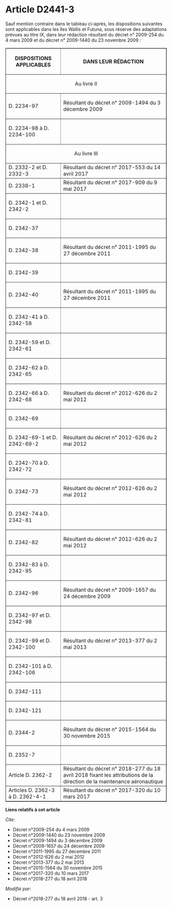 # Article D2441-3

Sauf mention contraire dans le tableau ci-après, les dispositions suivantes sont applicables dans les îles Wallis et Futuna,
sous réserve des adaptations prévues au titre IX, dans leur rédaction résultant du décret n° 2009-254 du 4 mars 2009 et du
décret n° 2009-1440 du 23 novembre 2009 : 

<table border="1">
  <tbody>
    <tr>
      <th>

DISPOSITIONS APPLICABLES </th>
      <th>

DANS LEUR RÉDACTION </th>
    </tr>
    <tr>
      <td align="center" colspan="2">

Au livre II </td>
    </tr>
    <tr>
      <td align="left">

D. 2234-97 </td>
      <td align="left">

Résultant du décret n° 2009-1494 du 3 décembre 2009 </td>
    </tr>
    <tr>
      <td align="left">

D. 2234-98 à D. 2234-100 </td>
      <td align="left">
    </td></tr>
    <tr>
      <td colspan="2" align="center">

Au livre III </td>
    </tr>
    <tr>
      <td align="left">D. 2332-2 et D. 2332-3 </td>
      <td align="left">Résultant du décret n° 2017-553 du 14 avril 2017 </td>
    </tr>
    <tr>
      <td align="left">D. 2338-1 </td>
      <td align="left">Résultant du décret n° 2017-909 du 9 mai 2017 </td>
    </tr>
    <tr>
      <td align="left">

D. 2342-1 et D. 2342-2 </td>
      <td align="left">
    </td></tr>
    <tr>
      <td align="left">

D. 2342-37 </td>
      <td align="left">
    </td></tr>
    <tr>
      <td align="left">

D. 2342-38 </td>
      <td align="left">

Résultant du décret n° 2011-1995 du 27 décembre 2011 </td>
    </tr>
    <tr>
      <td align="left">

D. 2342-39 </td>
      <td align="left">
    </td></tr>
    <tr>
      <td align="left">

D. 2342-40 </td>
      <td align="left">

Résultant du décret n° 2011-1995 du 27 décembre 2011 </td>
    </tr>
    <tr>
      <td align="left">

D. 2342-41 à D. 2342-58 </td>
      <td align="left">
    </td></tr>
    <tr>
      <td align="left">

D. 2342-59 et D. 2342-61 </td>
      <td align="left">
    </td></tr>
    <tr>
      <td align="left">

D. 2342-62 à D. 2342-65 </td>
      <td align="left">
    </td></tr>
    <tr>
      <td align="left">

D. 2342-66 à D. 2342-68 </td>
      <td align="left">

Résultant du décret n° 2012-626 du 2 mai 2012 </td>
    </tr>
    <tr>
      <td align="left">

D. 2342-69 </td>
      <td align="left">
    </td></tr>
    <tr>
      <td align="left">

D. 2342-69-1 et D. 2342-69-2 </td>
      <td align="left">

Résultant du décret n° 2012-626 du 2 mai 2012 </td>
    </tr>
    <tr>
      <td align="left">

D. 2342-70 à D. 2342-72 </td>
      <td align="left">
    </td></tr>
    <tr>
      <td align="left">

D. 2342-73 </td>
      <td align="left">

Résultant du décret n° 2012-626 du 2 mai 2012 </td>
    </tr>
    <tr>
      <td align="left">

D. 2342-74 à D. 2342-81 </td>
      <td align="left">
    </td></tr>
    <tr>
      <td align="left">

D. 2342-82 </td>
      <td align="left">

Résultant du décret n° 2012-626 du 2 mai 2012 </td>
    </tr>
    <tr>
      <td align="left">

D. 2342-83 à D. 2342-95 </td>
      <td align="left">
    </td></tr>
    <tr>
      <td align="left">

D. 2342-96 </td>
      <td align="left">

Résultant du décret n° 2009-1657 du 24 décembre 2009 </td>
    </tr>
    <tr>
      <td align="left">

D. 2342-97 et D. 2342-98 </td>
      <td align="left">
    </td></tr>
    <tr>
      <td align="left">

D. 2342-99 et D. 2342-100 </td>
      <td align="left">

Résultant du décret n° 2013-377 du 2 mai 2013 </td>
    </tr>
    <tr>
      <td align="left">

D. 2342-101 à D. 2342-106 </td>
      <td align="left">
    </td></tr>
    <tr>
      <td align="left">

D. 2342-111 </td>
      <td align="left">
    </td></tr>
    <tr>
      <td align="left">

D. 2342-121 </td>
      <td align="left">
    </td></tr>
    <tr>
      <td align="left">

D. 2344-2 </td>
      <td align="left">

Résultant du décret n° 2015-1564 du 30 novembre 2015 </td>
    </tr>
    <tr>
      <td align="left">

D. 2352-7 </td>
      <td align="left">
    </td></tr>
    <tr>
      <td align="left">Article D. 2362-2 </td>
      <td align="left">Résultant du décret n° 2018-277 du 18 avril 2018 fixant les attributions de la direction de la
maintenance aéronautique </td>
    </tr>
    <tr>
      <td align="left">Articles D. 2362-3 à D. 2362-4-1 </td>
      <td align="left">Résultant du décret n° 2017-320 du 10 mars 2017</td>
    </tr>
  </tbody>
</table>

**Liens relatifs à cet article**

_Cite_:

  - Décret n°2009-254 du 4 mars 2009
  - Décret n°2009-1440 du 23 novembre 2009
  - Décret n°2009-1494 du 3 décembre 2009
  - Décret n°2009-1657 du 24 décembre 2009
  - Décret n°2011-1995 du 27 décembre 2011
  - Décret n°2012-626 du 2 mai 2012
  - Décret n°2013-377 du 2 mai 2013
  - Décret n°2015-1564 du 30 novembre 2015
  - Décret n°2017-320 du 10 mars 2017
  - Décret n°2018-277 du 18 avril 2018

_Modifié par_:

  - Décret n°2018-277 du 18 avril 2018 - art. 3
